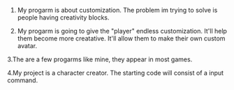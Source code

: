 1. My progarm is about customization. The problem im trying to solve is people having creativity blocks.

2. My progarm is going to give the "player" endless customization. It'll help them become more creatative. It'll allow them to make their own custom avatar.

3.The are a few progarms like mine, they appear in most games.

4.My project is a character creator. The starting code will consist of a input command.